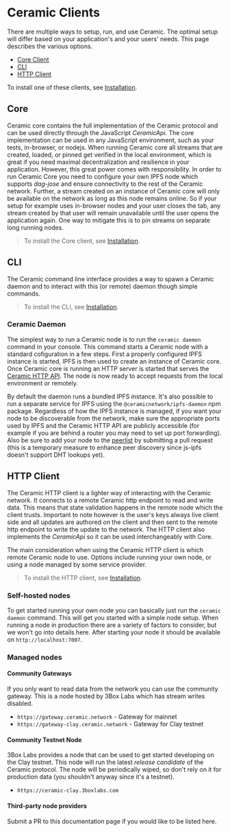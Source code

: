 # Ceramic Clients
There are multiple ways to setup, run, and use Ceramic. The optimal setup will differ based on your application's and your users' needs. This page describes the various options.

- [Core Client](#core)
- [CLI](#cli)
- [HTTP Client](#http-client)

To install one of these clients, see [Installation](../build/installation.md).


## **Core**
Ceramic core contains the full implementation of the Ceramic protocol and can be used directly through the JavaScript *CeramicApi*. The core implementation can be used in any JavaScript environment, such as your tests, in-browser, or nodejs. When running Ceramic core all streams that are created, loaded, or pinned get verified in the local environment, which is great if you need maximal decentralization and resilience in your application. However, this great power comes with responsibility. In order to run Ceramic Core you need to configure your own IPFS node which supports *dag-jose* and ensure connectivity to the rest of the Ceramic network. Further, a stream created on an instance of Ceramic core will only be available on the network as long as this node remains online. So if your setup for example uses in-browser nodes and your user closes the tab, any stream created by that user will remain unavailable until the user opens the application again. One way to mitigate this is to pin streams on separate long running nodes.

> To install the Core client, see [Installation](../build/installation.md).


## **CLI**
The Ceramic command line interface provides a way to spawn a Ceramic daemon and to interact with this (or remote) daemon though simple commands.

> To install the CLI, see [Installation](../build/installation.md).

### Ceramic Daemon
The simplest way to run a Ceramic node is to run the `ceramic daemon` command in your console. This command starts a Ceramic node with a standard cofiguration in a few steps. First a properly configured IPFS instance is started, IPFS is then used to create an instance of Ceramic core. Once Ceramic core is running an HTTP server is started that serves the [Ceramic HTTP API](./reference/http-api.md). The node is now ready to accept requests from the local environment or remotely.

By default the daemon runs a bundled IPFS instance. It's also possible to run a separate service for IPFS using the `@ceramicnetwork/ipfs-daemon` npm package. Regardless of how the IPFS instance is managed, if you want your node to be discoverable from the network, make sure the appropriate ports used by IPFS and the Ceramic HTTP API are publicly accessible (for example if you are behind a router you may need to set up port forwarding). Also be sure to add your node to the [peerlist](https://github.com/ceramicnetwork/peerlist/blob/main/testnet-clay.json) by submitting a pull request (this is a temporary measure to enhance peer discovery since js-ipfs doesn't support DHT lookups yet).


## **HTTP Client**
The Ceramic HTTP client is a lighter way of interacting with the Ceramic network. It connects to a remote Ceramic http endpoint to read and write data. This means that state validation happens in the remote node which the client trusts. Important to note however is the user's keys always live client side and all updates are authored on the client and then sent to the remote http endpoint to write the update to the network. The HTTP client also implements the *CeramicApi* so it can be used interchangeably with Core.

The main consideration when using the Ceramic HTTP client is which remote Ceramic node to use. Options include running your own node, or using a node managed by some service provider.

> To install the HTTP client, see [Installation](../build/installation.md).

### Self-hosted nodes
To get started running your own node you can basically just run the `ceramic daemon` command. This will get you started with a simple node setup. When running a node in production there are a variety of factors to consider, but we won't go into details here. After starting your node it should be available on `http://localhost:7007`.

### Managed nodes

#### Community Gateways
If you only want to read data from the network you can use the community gateway. This is a node hosted by 3Box Labs which has stream writes disabled.

* `https://gateway.ceramic.network` - Gateway for mainnet
* `https://gateway-clay.ceramic.network` - Gateway for Clay testnet

#### Community Testnet Node
3Box Labs provides a node that can be used to get started developing on the Clay testnet. This node will run the latest *release candidate* of the Ceramic protocol. The node will be periodically wiped, so don't rely on it for production data (you shouldn't anyway since it's a testnet).

* `https://ceramic-clay.3boxlabs.com`


#### Third-party node providers

Submit a PR to this documentation page if you would like to be listed here.
